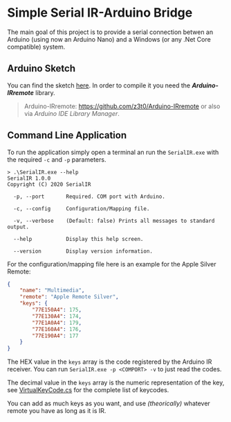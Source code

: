 # Simple Serial IR-Arduino Bridge
The main goal of this project is to provide a serial connection betwen an Arduino (using now an Arduino Nano) and a Windows (or any .Net Core compatible) system.

## Arduino Sketch
You can find the sketch [here](SerialIR.ino). In order to compile it you need the __*Arduino-IRremote*__ library.

 >Arduino-IRremote: https://github.com/z3t0/Arduino-IRremote or also via _Arduino IDE Library Manager_.

## Command Line Application
To run the application simply open a terminal an run the `SerialIR.exe` with the required `-c` and `-p` parameters.
```
> .\SerialIR.exe --help
SerialIR 1.0.0
Copyright (C) 2020 SerialIR

  -p, --port       Required. COM port with Arduino.

  -c, --config     Configuration/Mapping file.

  -v, --verbose    (Default: false) Prints all messages to standard output.

  --help           Display this help screen.

  --version        Display version information.

```

For the configuration/mapping file here is an example for the Apple Silver Remote:
```json
{
	"name": "Multimedia",
	"remote": "Apple Remote Silver",
	"keys": {
		"77E150A4": 175,
		"77E130A4": 174,
		"77E1A0A4": 179,
		"77E160A4": 176,
		"77E190A4": 177
	}
}
```

The HEX value in the `keys` array is the code registered by the Arduino IR receiver. You can run `SerialIR.exe -p <COMPORT> -v` to just read the codes.

The decimal value in the `keys` array is the numeric representation of the key, see [VirtualKeyCode.cs](VirtualKeyCode.cs) for the complete list of keycodes.

You can add as much keys as you want, and use _(theorically)_ whatever remote you have as long as it is IR. 